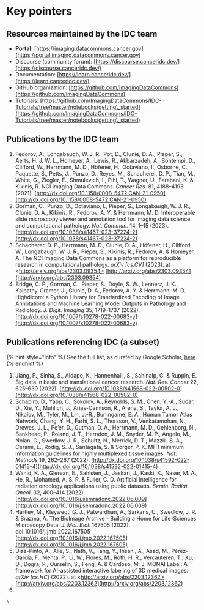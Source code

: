 # Key pointers

## Resources maintained by the IDC team

* **Portal:** [https://imaging.datacommons.cancer.gov](https://portal.imaging.datacommons.cancer.gov)
* Discourse (community forum): [https://discourse.canceridc.dev/](https://discourse.canceridc.dev/)
* Documentation: [https://learn.canceridc.dev/](https://learn.canceridc.dev/)
* GitHub organization: [https://github.com/ImagingDataCommons](https://github.com/ImagingDataCommons)
* Tutorials: [https://github.com/ImagingDataCommons/IDC-Tutorials/tree/master/notebooks/getting\_started](https://github.com/ImagingDataCommons/IDC-Tutorials/tree/master/notebooks/getting\_started)

## Publications by the IDC team

1. Fedorov, A., Longabaugh, W. J. R., Pot, D., Clunie, D. A., Pieper, S., Aerts, H. J. W. L., Homeyer, A., Lewis, R., Akbarzadeh, A., Bontempi, D., Clifford, W., Herrmann, M. D., Höfener, H., Octaviano, I., Osborne, C., Paquette, S., Petts, J., Punzo, D., Reyes, M., Schacherer, D. P., Tian, M., White, G., Ziegler, E., Shmulevich, I., Pihl, T., Wagner, U., Farahani, K. & Kikinis, R. NCI Imaging Data Commons. _Cancer Res._ 81, 4188–4193 (2021). [http://dx.doi.org/10.1158/0008-5472.CAN-21-0950](http://dx.doi.org/10.1158/0008-5472.CAN-21-0950)
2. Gorman, C., Punzo, D., Octaviano, I., Pieper, S., Longabaugh, W. J. R., Clunie, D. A., Kikinis, R., Fedorov, A. Y. & Herrmann, M. D. Interoperable slide microscopy viewer and annotation tool for imaging data science and computational pathology. _Nat. Commun._ 14, 1–15 (2023). [http://dx.doi.org/10.1038/s41467-023-37224-2](http://dx.doi.org/10.1038/s41467-023-37224-2)
3. Schacherer, D. P., Herrmann, M. D., Clunie, D. A., Höfener, H., Clifford, W., Longabaugh, W. J. R., Pieper, S., Kikinis, R., Fedorov, A. & Homeyer, A. The NCI Imaging Data Commons as a platform for reproducible research in computational pathology. _arXiv \[cs.CV]_ (2023). at \<http://arxiv.org/abs/2303.09354> [http://arxiv.org/abs/2303.09354](http://arxiv.org/abs/2303.09354)
4. Bridge, C. P., Gorman, C., Pieper, S., Doyle, S. W., Lennerz, J. K., Kalpathy-Cramer, J., Clunie, D. A., Fedorov, A. Y. & Herrmann, M. D. Highdicom: a Python Library for Standardized Encoding of Image Annotations and Machine Learning Model Outputs in Pathology and Radiology. _J. Digit. Imaging_ 35, 1719–1737 (2022). [http://dx.doi.org/10.1007/s10278-022-00683-y](http://dx.doi.org/10.1007/s10278-022-00683-y)

## Publications referencing IDC (a subset)

{% hint style="info" %}
See the full list, as curated by Google Scholar, [here](https://scholar.google.com/scholar?oi=bibs\&hl=en\&cites=8052604365477078213).
{% endhint %}

1. Jiang, P., Sinha, S., Aldape, K., Hannenhalli, S., Sahinalp, C. & Ruppin, E. Big data in basic and translational cancer research. _Nat. Rev. Cancer_ 22, 625–639 (2022). [http://dx.doi.org/10.1038/s41568-022-00502-0](http://dx.doi.org/10.1038/s41568-022-00502-0)
2. Schapiro, D., Yapp, C., Sokolov, A., Reynolds, S. M., Chen, Y.-A., Sudar, D., Xie, Y., Muhlich, J., Arias-Camison, R., Arena, S., Taylor, A. J., Nikolov, M., Tyler, M., Lin, J.-R., Burlingame, E. A., Human Tumor Atlas Network, Chang, Y. H., Farhi, S. L., Thorsson, V., Venkatamohan, N., Drewes, J. L., Pe’er, D., Gutman, D. A., Herrmann, M. D., Gehlenborg, N., Bankhead, P., Roland, J. T., Herndon, J. M., Snyder, M. P., Angelo, M., Nolan, G., Swedlow, J. R., Schultz, N., Merrick, D. T., Mazzili, S. A., Cerami, E., Rodig, S. J., Santagata, S. & Sorger, P. K. MITI minimum information guidelines for highly multiplexed tissue images. _Nat. Methods_ 19, 262–267 (2022). [http://dx.doi.org/10.1038/s41592-022-01415-4](http://dx.doi.org/10.1038/s41592-022-01415-4)
3. Wahid, K. A., Glerean, E., Sahlsten, J., Jaskari, J., Kaski, K., Naser, M. A., He, R., Mohamed, A. S. R. & Fuller, C. D. Artificial intelligence for radiation oncology applications using public datasets. _Semin. Radiat. Oncol._ 32, 400–414 (2022). [http://dx.doi.org/10.1016/j.semradonc.2022.06.009](http://dx.doi.org/10.1016/j.semradonc.2022.06.009)
4. Hartley, M., Kleywegt, G. J., Patwardhan, A., Sarkans, U., Swedlow, J. R. & Brazma, A. The BioImage Archive - Building a Home for Life-Sciences Microscopy Data. _J. Mol. Biol._ 167505 (2022). doi:10.1016/j.jmb.2022.167505 [http://dx.doi.org/10.1016/j.jmb.2022.167505](http://dx.doi.org/10.1016/j.jmb.2022.167505)
5. Diaz-Pinto, A., Alle, S., Nath, V., Tang, Y., Ihsani, A., Asad, M., Pérez-García, F., Mehta, P., Li, W., Flores, M., Roth, H. R., Vercauteren, T., Xu, D., Dogra, P., Ourselin, S., Feng, A. & Cardoso, M. J. MONAI Label: A framework for AI-assisted interactive labeling of 3D medical images. _arXiv \[cs.HC]_ (2022). at \<http://arxiv.org/abs/2203.12362> [http://arxiv.org/abs/2203.12362](http://arxiv.org/abs/2203.12362)
6.

    \
